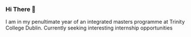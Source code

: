  ### Hi There 👋
 I am in my penultimate year of an integrated masters programme at Trinity College Dublin.
 Currently seeking interesting internship opportunities 
<!--src="https://github-readme-stats.vercel.app/api/top-langs/?username=alantrivandrum&theme=<THEME_NAME>" /-->

<!--<img height="180em" src="https://github-readme-stats.vercel.app/api?username=Alantrivandrum&show_icons=true&hide_border=true&&count_private=false&include_all_commits=true" />-->

<!--![visitors](https://visitor-badge.glitch.me/badge?page_id=${alantrivandrum}.${PayPal_Project})-->
<!--
**Alantrivandrum/Alantrivandrum** is a ✨ _special_ ✨ repository because its `README.md` (this file) appears on your GitHub profile.

Here are some ideas to get you started:

- 🔭 I’m currently working on ...
- 🌱 I’m currently learning ...
- 👯 I’m looking to collaborate on ...
- 🤔 I’m looking for help with ...
- 💬 Ask me about ...
- 📫 How to reach me: ...
- 😄 Pronouns: ...
- ⚡ Fun fact: ...
-->
